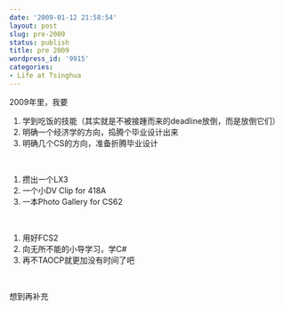```yaml
---
date: '2009-01-12 21:58:54'
layout: post
slug: pre-2009
status: publish
title: pre 2009
wordpress_id: '9915'
categories:
- Life at Tsinghua
---
```


2009年里，我要 

  1. 学到吃饭的技能（其实就是不被接踵而来的deadline放倒，而是放倒它们）  
  2. 明确一个经济学的方向，捣腾个毕业设计出来  
  3. 明确几个CS的方向，准备折腾毕业设计

  

  1. 攒出一个LX3  
  2. 一个小DV Clip for 418A  
  3. 一本Photo Gallery for CS62

  

  1. 用好FCS2  
  2. 向无所不能的小导学习，学C#  
  3. 再不TAOCP就更加没有时间了吧

  

想到再补充  
